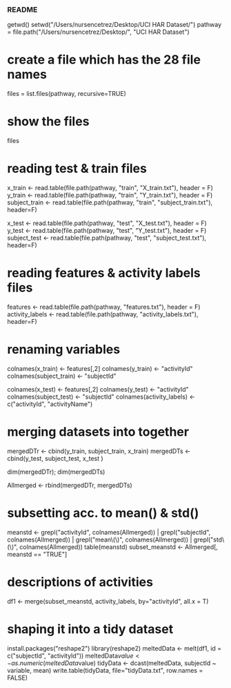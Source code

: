 
### README

getwd()
setwd("/Users/nursencetrez/Desktop/UCI HAR Dataset/")
pathway = file.path("/Users/nursencetrez/Desktop/", "UCI HAR Dataset")
# create a file which has the 28 file names
files = list.files(pathway, recursive=TRUE)
# show the files
files
# reading test & train files
x_train <- read.table(file.path(pathway, "train", "X_train.txt"), header = F)
y_train <- read.table(file.path(pathway, "train", "Y_train.txt"), header = F)
subject_train <- read.table(file.path(pathway, "train", "subject_train.txt"),  header=F)

x_test <- read.table(file.path(pathway, "test", "X_test.txt"), header = F)
y_test <- read.table(file.path(pathway, "test", "Y_test.txt"), header = F)
subject_test <- read.table(file.path(pathway, "test", "subject_test.txt"), header=F)

# reading features & activity labels files
features <- read.table(file.path(pathway, "features.txt"), header = F)
activity_labels <- read.table(file.path(pathway, "activity_labels.txt"), header=F)

# renaming variables
colnames(x_train) <-  features[,2]
colnames(y_train) <-  "activityId"
colnames(subject_train) <-  "subjectId"

colnames(x_test) <-  features[,2]
colnames(y_test) <-  "activityId"
colnames(subject_test) <-  "subjectId"
colnames(activity_labels) <- c("activityId", "activityName")

# merging datasets into together
mergedDTr <- cbind(y_train, subject_train, x_train)
mergedDTs <- cbind(y_test, subject_test, x_test )

dim(mergedDTr); dim(mergedDTs)

Allmerged <- rbind(mergedDTr, mergedDTs)

# subsetting acc. to mean() & std()
meanstd <- grepl("activityId", colnames(Allmerged)) | grepl("subjectId", colnames(Allmerged)) | grepl("mean\\(\\)", colnames(Allmerged)) | grepl("std\\(\\)", colnames(Allmerged))
table(meanstd)
subset_meanstd <- Allmerged[, meanstd == "TRUE"]

# descriptions of activities
df1 <- merge(subset_meanstd, activity_labels, by="activityId", all.x = T)

# shaping it into a tidy dataset
install.packages("reshape2")
library(reshape2)
meltedData <- melt(df1, id = c("subjectId", "activityId"))
meltedData$value <- as.numeric(meltedData$value)
tidyData <- dcast(meltedData, subjectId ~ variable, mean)
write.table(tidyData, file="tidyData.txt", row.names = FALSE)

